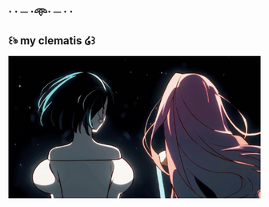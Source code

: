 ## · · ─ ·𖥸· ─ · ·
## ꒰ঌ my clematis ໒꒱
![image alt](https://github.com/warmpetal/warmpetal/blob/0142e3b89c37afe113119be0db82294c3d54cf9b/0e9bbfc56cd74f942cb7aad78ae2f529.jpg)

